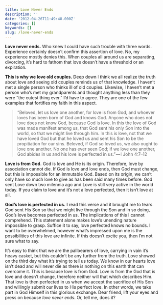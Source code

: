```yaml
---
title: Love Never Ends
description: ''
date: '2012-04-26T11:49:48.000Z'
categories: []
keywords: []
slug: /love-never-ends
---
```


**Love never ends.** Who knew I could have such trouble with three words. Experience certainly doesn’t confirm this assertion of love. No, my experience mostly denies this. When couples all around us are separating, divorcing, it’s hard to fathom that love doesn’t have a threshold or an expiration.

**This is why we love old couples.** Deep down I think we all realize the truth about love and seeing old couples reminds us of that knowledge. I haven’t met a single person who thinks ill of old couples. Likewise, I haven’t met a person who’s met my grandparents and thought anything less than they were “the cutest thing ever.” I’d have to agree. They are one of the few examples that fortifies my faith in this aspect.

> “Beloved, let us love one another, for love is from God, and whoever loves has been born of God and knows God. Anyone who does not love does not know God, because God is love. In this the love of God was made manifest among us, that God sent his only Son into the world, so that we might live through him. In this is love, not that we have loved God but that he loved us and sent his Son to be the propitiation for our sins. Beloved, if God so loved us, we also ought to love one another. No one has ever seen God; if we love one another, God abides in us and his love is perfected in us.” — I John 4:7–12

**Love is from God.** God is love and He is its origin. Therefore, love by association cannot die. If God is love and love ends, then God must change, but this is impossible for an immutable God. Based on its origin, we can’t only have so much love to give as has been said many times before. God sent Love down two milennia ago and Love is still very active in the world today. If you claim to love and it’s not a love perfected, then it isn’t love at all.

**God’s love is perfected in us.** I read this verse and it brought me to tears. God sent His Son so that we might live through the Son and in so doing, God’s love becomes perfected in us. The implications of this I cannot comprehend. This statement alone makes love’s unending nature impossible to grasp. Suffice it to say, love perfected knows no bounds. I want to be overwhelmed, however what’s impressed upon me is the possibilities of this love are infinite. If this doesn’t excite you, then I’m not sure what to say.

It’s easy to think that we are the pallbearers of love, carrying in vain it’s heavy casket, but this couldn’t be any further from the truth. Love showed on the third day what it’s trying to tell us today. We know in our hearts love isn’t dead and will never die as there is nothing on this earth that can overcome it. This is because love is from God. Love is from the God that is love and doesn’t change, therefore neither will that which describes Him. That love is then perfected in us when we accept the sacrifice of His Son and willingly submit our lives to His perfect love. In other words, we take part in God Himself in this glorious exchange. Dear friend, lift your eyes and press on because _love never ends_. Or, tell me, does it?